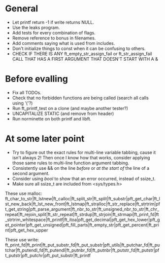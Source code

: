 # General
* Let printf return -1 if write returns NULL.
* Use the leaks program.
* Add tests for every combination of flags.
* Remove reference to bonus in filenames.
* Add comments saying what is used from includes.
* Don't initialize things to const when it can be confusing to others.
* CHECK IF THERE IS ANY ft_empty_str_assign_fail or ft_str_assign_fail CALL
  THAT HAS A FIRST ARGUMENT THAT DOESN'T START WITH A &

# Before evalling
* Fix all TODOs.
* Check that no forbidden functions are being called (search all calls using '('?)
* Run ft_printf_test on a clone (and maybe another tester?)
* UNCAPITALIZE STATIC (and remove from header)
* Run norminette on both printf and libft.

# At some later point
* Try to figure out the exact rules for multi-line variable tabbing, cause it isn't always 2!
  Then once I know how that works, consider applying those same rules to multi-line function argument tabbing.
* Consistently use && on the line *before* or *at the start of* the line of a second argument.
* Consider using *bool* to show that an error occurred, instead of ssize_t.
* Make sure all ssize_t are included from <sys/types.h>

These use malloc:
ft_char_to_str|ft_lstnew|ft_calloc|ft_split_str|ft_split|ft_substr|pft_get_char|ft_lst_new_back|ft_lst_new_front|ft_lstmap|ft_stralloc|ft_str_replace|ft_strtrim|pft_get_string|pft_parse_argument|ft_nbr_to_str|ft_unsigned_nbr_to_str|ft_chr_repeat|ft_rejoin_split|ft_str_repeat|ft_strdup|ft_strjoin|ft_strmapi|ft_print_fd|ft_strtrim_whitespace|ft_printf|ft_itoa|pft_get_decimal|pft_get_hex_lower|pft_get_pointer|pft_get_unsigned|pft_fill_parts|ft_empty_str|pft_get_percent|ft_print|pft_get_hex_upper

These use write:
ft_print_fd|ft_print|ft_put_substr_fd|ft_put_substr|pft_utils|ft_putchar_fd|ft_putchar|ft_putendl_fd|ft_putendl|ft_putnbr_fd|ft_putnbr|ft_putstr_fd|ft_putstr|pft_putstr|pft_putchr|pft_put_substr|ft_printf
